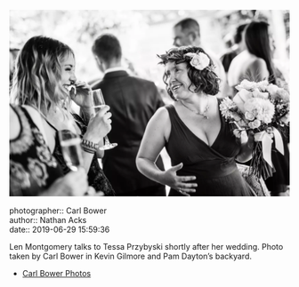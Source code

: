 ![Len Montgomery talks to Tessa Przybyski](assets/2019-06-29-set-1-the-ceremony-44.webp)

photographer:: Carl Bower  
author:: Nathan Acks  
date:: 2019-06-29 15:59:36

Len Montgomery talks to Tessa Przybyski shortly after her wedding. Photo taken by Carl Bower in Kevin Gilmore and Pam Dayton’s backyard.

* [Carl Bower Photos](https://carlbowerphotos.com)
